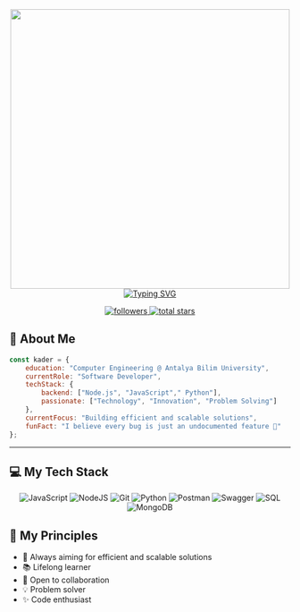 <div align="center">
  <img src="https://lottie.host/0cfe1423-95f1-4f7d-ab3c-3108991019aa/zavCCFsLhS.lottie" href="https://lottie.host/0cfe1423-95f1-4f7d-ab3c-3108991019aa/zavCCFsLhS.lottie" width="500" alt=""/>
</div>

<div align="center">
 <a href="https://git.io/typing-svg">
    <img src="https://readme-typing-svg.demolab.com?font=Fira+Code&weight=600&size=28&pause=1000&color=36BCF7FF&center=true&vCenter=true&width=435&lines=Hi+there%2C+I'm+Kader+%F0%9F%91%8B;I'm+a+Software+Developer;Always+learning+new+things" alt="Typing SVG" />
</a>

</div>

<div align="center">
  <p>
    <a href="https://github.com/kaderkaaya?tab=followers">
      <img alt="followers" title="Follow me on Github" src="https://custom-icon-badges.demolab.com/github/followers/kaderkaaya?color=236ad3&labelColor=1155ba&style=for-the-badge&logo=person-add&label=Followers&logoColor=white"/>
    </a>
    <a href="https://github.com/kaderkaaya?tab=repositories&sort=stargazers">
      <img alt="total stars" title="Total stars on GitHub" src="https://custom-icon-badges.demolab.com/github/stars/kaderkaaya?color=55960c&style=for-the-badge&labelColor=488207&logo=star"/>
    </a>
  </p>
</div>

## 🚀 About Me

```javascript
const kader = {
    education: "Computer Engineering @ Antalya Bilim University",
    currentRole: "Software Developer",
    techStack: {
        backend: ["Node.js", "JavaScript"," Python"],
        passionate: ["Technology", "Innovation", "Problem Solving"]
    },
    currentFocus: "Building efficient and scalable solutions",
    funFact: "I believe every bug is just an undocumented feature 🐛"
};
```

---

## 💻 My Tech Stack

<div align="center">
  <img src="https://img.shields.io/badge/javascript-%23323330.svg?style=for-the-badge&logo=javascript&logoColor=%23F7DF1E" alt="JavaScript"/>
  <img src="https://img.shields.io/badge/node.js-6DA55F?style=for-the-badge&logo=node.js&logoColor=white" alt="NodeJS"/>
  <img src="https://img.shields.io/badge/git-%23F05033.svg?style=for-the-badge&logo=git&logoColor=white" alt="Git"/>
  <img src="https://img.shields.io/badge/python-3670A0?style=for-the-badge&logo=python&logoColor=ffdd54" alt="Python"/>
  <img src="https://img.shields.io/badge/Postman-FF6C37?style=for-the-badge&logo=postman&logoColor=white" alt="Postman"/>
  <img src="https://img.shields.io/badge/Swagger-%2385EA2D.svg?style=for-the-badge&logo=swagger&logoColor=white" alt="Swagger"/>
  <img src="https://img.shields.io/badge/SQL-4479A1?style=for-the-badge&logo=postgresql&logoColor=white" alt="SQL"/>
  <img src="https://img.shields.io/badge/MongoDB-4EA94B?style=for-the-badge&logo=mongodb&logoColor=white" alt="MongoDB"/>
</div>

## 🌟 My Principles

- 🎯 Always aiming for efficient and scalable solutions
- 📚 Lifelong learner
- 🤝 Open to collaboration
- 💡 Problem solver
- ✨ Code enthusiast
